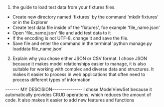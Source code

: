 1)  the guide to load test data from your fixtures files. 
- Create new directory named 'fixtures' by the command 'mkdir fixtures' or in the Explorer
- Create test data file inside of the 'fixtures', foe example 'file_name.json'
- Open 'file_name.json' file and add test data to it
- If the encoding is not UTF-8, change it and save the file.
- Save file and enter the command in the terminal 'python manage.py loaddata file_name.json'

2) Explain why you chose either JSON or CSV format.
I chose JSON because it makes model relationships easier to manage, it is also suitable for working with complex and diverse data and structures. It makes it easier to process in web applications that often need to process different types of information

-------   MY DESCISION---------------
I chose ModelViewSet because it automatically provides CRUD operations, which reduces the amount of code. It also makes it easier to add new features and functions  